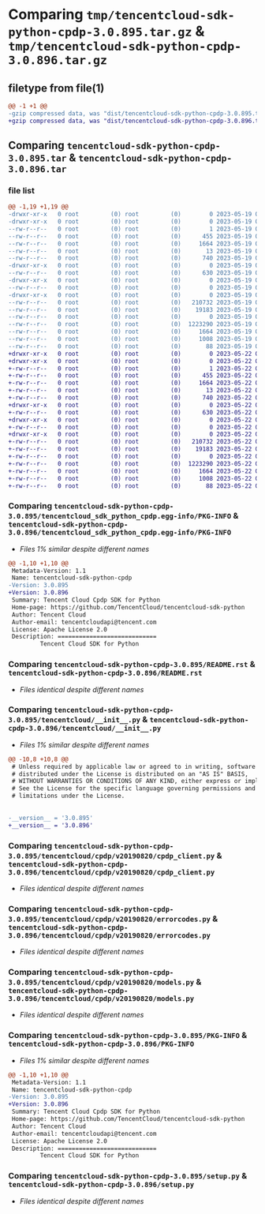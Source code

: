 # Comparing `tmp/tencentcloud-sdk-python-cpdp-3.0.895.tar.gz` & `tmp/tencentcloud-sdk-python-cpdp-3.0.896.tar.gz`

## filetype from file(1)

```diff
@@ -1 +1 @@
-gzip compressed data, was "dist/tencentcloud-sdk-python-cpdp-3.0.895.tar", last modified: Fri May 19 02:47:37 2023, max compression
+gzip compressed data, was "dist/tencentcloud-sdk-python-cpdp-3.0.896.tar", last modified: Mon May 22 00:19:36 2023, max compression
```

## Comparing `tencentcloud-sdk-python-cpdp-3.0.895.tar` & `tencentcloud-sdk-python-cpdp-3.0.896.tar`

### file list

```diff
@@ -1,19 +1,19 @@
-drwxr-xr-x   0 root         (0) root         (0)        0 2023-05-19 02:47:37.000000 tencentcloud-sdk-python-cpdp-3.0.895/
-drwxr-xr-x   0 root         (0) root         (0)        0 2023-05-19 02:47:37.000000 tencentcloud-sdk-python-cpdp-3.0.895/tencentcloud_sdk_python_cpdp.egg-info/
--rw-r--r--   0 root         (0) root         (0)        1 2023-05-19 02:47:37.000000 tencentcloud-sdk-python-cpdp-3.0.895/tencentcloud_sdk_python_cpdp.egg-info/dependency_links.txt
--rw-r--r--   0 root         (0) root         (0)      455 2023-05-19 02:47:37.000000 tencentcloud-sdk-python-cpdp-3.0.895/tencentcloud_sdk_python_cpdp.egg-info/SOURCES.txt
--rw-r--r--   0 root         (0) root         (0)     1664 2023-05-19 02:47:37.000000 tencentcloud-sdk-python-cpdp-3.0.895/tencentcloud_sdk_python_cpdp.egg-info/PKG-INFO
--rw-r--r--   0 root         (0) root         (0)       13 2023-05-19 02:47:37.000000 tencentcloud-sdk-python-cpdp-3.0.895/tencentcloud_sdk_python_cpdp.egg-info/top_level.txt
--rw-r--r--   0 root         (0) root         (0)      740 2023-05-19 02:47:37.000000 tencentcloud-sdk-python-cpdp-3.0.895/README.rst
-drwxr-xr-x   0 root         (0) root         (0)        0 2023-05-19 02:47:37.000000 tencentcloud-sdk-python-cpdp-3.0.895/tencentcloud/
--rw-r--r--   0 root         (0) root         (0)      630 2023-05-19 02:47:37.000000 tencentcloud-sdk-python-cpdp-3.0.895/tencentcloud/__init__.py
-drwxr-xr-x   0 root         (0) root         (0)        0 2023-05-19 02:47:37.000000 tencentcloud-sdk-python-cpdp-3.0.895/tencentcloud/cpdp/
--rw-r--r--   0 root         (0) root         (0)        0 2023-05-19 02:47:37.000000 tencentcloud-sdk-python-cpdp-3.0.895/tencentcloud/cpdp/__init__.py
-drwxr-xr-x   0 root         (0) root         (0)        0 2023-05-19 02:47:37.000000 tencentcloud-sdk-python-cpdp-3.0.895/tencentcloud/cpdp/v20190820/
--rw-r--r--   0 root         (0) root         (0)   210732 2023-05-19 02:47:37.000000 tencentcloud-sdk-python-cpdp-3.0.895/tencentcloud/cpdp/v20190820/cpdp_client.py
--rw-r--r--   0 root         (0) root         (0)    19183 2023-05-19 02:47:37.000000 tencentcloud-sdk-python-cpdp-3.0.895/tencentcloud/cpdp/v20190820/errorcodes.py
--rw-r--r--   0 root         (0) root         (0)        0 2023-05-19 02:47:37.000000 tencentcloud-sdk-python-cpdp-3.0.895/tencentcloud/cpdp/v20190820/__init__.py
--rw-r--r--   0 root         (0) root         (0)  1223290 2023-05-19 02:47:37.000000 tencentcloud-sdk-python-cpdp-3.0.895/tencentcloud/cpdp/v20190820/models.py
--rw-r--r--   0 root         (0) root         (0)     1664 2023-05-19 02:47:37.000000 tencentcloud-sdk-python-cpdp-3.0.895/PKG-INFO
--rw-r--r--   0 root         (0) root         (0)     1008 2023-05-19 02:47:37.000000 tencentcloud-sdk-python-cpdp-3.0.895/setup.py
--rw-r--r--   0 root         (0) root         (0)       88 2023-05-19 02:47:37.000000 tencentcloud-sdk-python-cpdp-3.0.895/setup.cfg
+drwxr-xr-x   0 root         (0) root         (0)        0 2023-05-22 00:19:36.000000 tencentcloud-sdk-python-cpdp-3.0.896/
+drwxr-xr-x   0 root         (0) root         (0)        0 2023-05-22 00:19:36.000000 tencentcloud-sdk-python-cpdp-3.0.896/tencentcloud_sdk_python_cpdp.egg-info/
+-rw-r--r--   0 root         (0) root         (0)        1 2023-05-22 00:19:36.000000 tencentcloud-sdk-python-cpdp-3.0.896/tencentcloud_sdk_python_cpdp.egg-info/dependency_links.txt
+-rw-r--r--   0 root         (0) root         (0)      455 2023-05-22 00:19:36.000000 tencentcloud-sdk-python-cpdp-3.0.896/tencentcloud_sdk_python_cpdp.egg-info/SOURCES.txt
+-rw-r--r--   0 root         (0) root         (0)     1664 2023-05-22 00:19:36.000000 tencentcloud-sdk-python-cpdp-3.0.896/tencentcloud_sdk_python_cpdp.egg-info/PKG-INFO
+-rw-r--r--   0 root         (0) root         (0)       13 2023-05-22 00:19:36.000000 tencentcloud-sdk-python-cpdp-3.0.896/tencentcloud_sdk_python_cpdp.egg-info/top_level.txt
+-rw-r--r--   0 root         (0) root         (0)      740 2023-05-22 00:19:36.000000 tencentcloud-sdk-python-cpdp-3.0.896/README.rst
+drwxr-xr-x   0 root         (0) root         (0)        0 2023-05-22 00:19:36.000000 tencentcloud-sdk-python-cpdp-3.0.896/tencentcloud/
+-rw-r--r--   0 root         (0) root         (0)      630 2023-05-22 00:19:36.000000 tencentcloud-sdk-python-cpdp-3.0.896/tencentcloud/__init__.py
+drwxr-xr-x   0 root         (0) root         (0)        0 2023-05-22 00:19:36.000000 tencentcloud-sdk-python-cpdp-3.0.896/tencentcloud/cpdp/
+-rw-r--r--   0 root         (0) root         (0)        0 2023-05-22 00:19:36.000000 tencentcloud-sdk-python-cpdp-3.0.896/tencentcloud/cpdp/__init__.py
+drwxr-xr-x   0 root         (0) root         (0)        0 2023-05-22 00:19:36.000000 tencentcloud-sdk-python-cpdp-3.0.896/tencentcloud/cpdp/v20190820/
+-rw-r--r--   0 root         (0) root         (0)   210732 2023-05-22 00:19:36.000000 tencentcloud-sdk-python-cpdp-3.0.896/tencentcloud/cpdp/v20190820/cpdp_client.py
+-rw-r--r--   0 root         (0) root         (0)    19183 2023-05-22 00:19:36.000000 tencentcloud-sdk-python-cpdp-3.0.896/tencentcloud/cpdp/v20190820/errorcodes.py
+-rw-r--r--   0 root         (0) root         (0)        0 2023-05-22 00:19:36.000000 tencentcloud-sdk-python-cpdp-3.0.896/tencentcloud/cpdp/v20190820/__init__.py
+-rw-r--r--   0 root         (0) root         (0)  1223290 2023-05-22 00:19:36.000000 tencentcloud-sdk-python-cpdp-3.0.896/tencentcloud/cpdp/v20190820/models.py
+-rw-r--r--   0 root         (0) root         (0)     1664 2023-05-22 00:19:36.000000 tencentcloud-sdk-python-cpdp-3.0.896/PKG-INFO
+-rw-r--r--   0 root         (0) root         (0)     1008 2023-05-22 00:19:36.000000 tencentcloud-sdk-python-cpdp-3.0.896/setup.py
+-rw-r--r--   0 root         (0) root         (0)       88 2023-05-22 00:19:36.000000 tencentcloud-sdk-python-cpdp-3.0.896/setup.cfg
```

### Comparing `tencentcloud-sdk-python-cpdp-3.0.895/tencentcloud_sdk_python_cpdp.egg-info/PKG-INFO` & `tencentcloud-sdk-python-cpdp-3.0.896/tencentcloud_sdk_python_cpdp.egg-info/PKG-INFO`

 * *Files 1% similar despite different names*

```diff
@@ -1,10 +1,10 @@
 Metadata-Version: 1.1
 Name: tencentcloud-sdk-python-cpdp
-Version: 3.0.895
+Version: 3.0.896
 Summary: Tencent Cloud Cpdp SDK for Python
 Home-page: https://github.com/TencentCloud/tencentcloud-sdk-python
 Author: Tencent Cloud
 Author-email: tencentcloudapi@tencent.com
 License: Apache License 2.0
 Description: ============================
         Tencent Cloud SDK for Python
```

### Comparing `tencentcloud-sdk-python-cpdp-3.0.895/README.rst` & `tencentcloud-sdk-python-cpdp-3.0.896/README.rst`

 * *Files identical despite different names*

### Comparing `tencentcloud-sdk-python-cpdp-3.0.895/tencentcloud/__init__.py` & `tencentcloud-sdk-python-cpdp-3.0.896/tencentcloud/__init__.py`

 * *Files 1% similar despite different names*

```diff
@@ -10,8 +10,8 @@
 # Unless required by applicable law or agreed to in writing, software
 # distributed under the License is distributed on an "AS IS" BASIS,
 # WITHOUT WARRANTIES OR CONDITIONS OF ANY KIND, either express or implied.
 # See the License for the specific language governing permissions and
 # limitations under the License.
 
 
-__version__ = '3.0.895'
+__version__ = '3.0.896'
```

### Comparing `tencentcloud-sdk-python-cpdp-3.0.895/tencentcloud/cpdp/v20190820/cpdp_client.py` & `tencentcloud-sdk-python-cpdp-3.0.896/tencentcloud/cpdp/v20190820/cpdp_client.py`

 * *Files identical despite different names*

### Comparing `tencentcloud-sdk-python-cpdp-3.0.895/tencentcloud/cpdp/v20190820/errorcodes.py` & `tencentcloud-sdk-python-cpdp-3.0.896/tencentcloud/cpdp/v20190820/errorcodes.py`

 * *Files identical despite different names*

### Comparing `tencentcloud-sdk-python-cpdp-3.0.895/tencentcloud/cpdp/v20190820/models.py` & `tencentcloud-sdk-python-cpdp-3.0.896/tencentcloud/cpdp/v20190820/models.py`

 * *Files identical despite different names*

### Comparing `tencentcloud-sdk-python-cpdp-3.0.895/PKG-INFO` & `tencentcloud-sdk-python-cpdp-3.0.896/PKG-INFO`

 * *Files 1% similar despite different names*

```diff
@@ -1,10 +1,10 @@
 Metadata-Version: 1.1
 Name: tencentcloud-sdk-python-cpdp
-Version: 3.0.895
+Version: 3.0.896
 Summary: Tencent Cloud Cpdp SDK for Python
 Home-page: https://github.com/TencentCloud/tencentcloud-sdk-python
 Author: Tencent Cloud
 Author-email: tencentcloudapi@tencent.com
 License: Apache License 2.0
 Description: ============================
         Tencent Cloud SDK for Python
```

### Comparing `tencentcloud-sdk-python-cpdp-3.0.895/setup.py` & `tencentcloud-sdk-python-cpdp-3.0.896/setup.py`

 * *Files identical despite different names*

